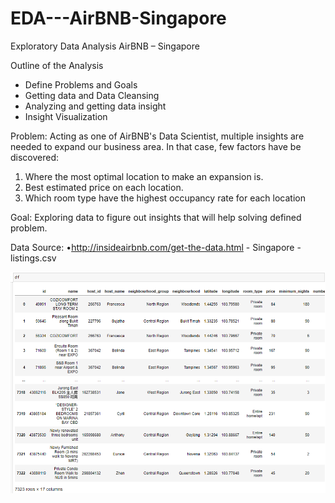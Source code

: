 # EDA---AirBNB-Singapore

Exploratory Data Analysis AirBNB – Singapore

Outline of the Analysis
- Define Problems and Goals
- Getting data and Data Cleansing
- Analyzing and getting data insight
- Insight Visualization

Problem:
Acting as one of AirBNB's Data Scientist, multiple insights are needed to expand our business area.
In that case, few factors have be discovered:
1. Where the most optimal location to make an expansion is.
2. Best estimated price on each location.
3. Which room type have the highest occupancy rate for each location

Goal:
Exploring data to figure out insights that will help solving defined problem.

Data Source:
•http://insideairbnb.com/get-the-data.html - Singapore - listings.csv

![Data Frame](Picture1.png)
